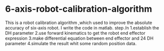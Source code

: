 # 6-axis-robot-calibration-algorithm
This is a robot calibration algorithm ,which used to improve the absolute accuracy of six-axis robot.
I write the code in matlab.
step /n
1.establish the DH parameter
2.use forward kinematics to get the robot end effector expression 
3.make differential equation between end effector and 24 DH parameter
4.simulate the result whit some random position data.
